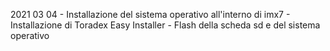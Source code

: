 2021 03 04
    - Installazione del sistema operativo all'interno di imx7
    - Installazione di Toradex Easy Installer 
    - Flash della scheda sd e del sistema operativo
    